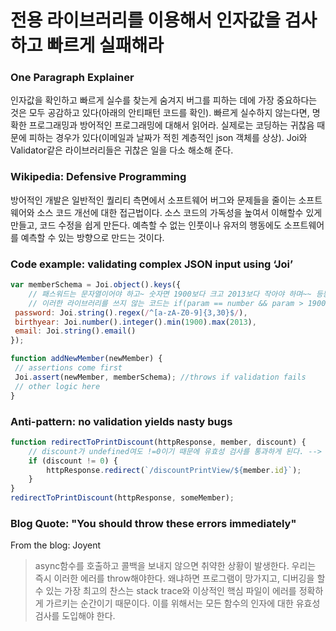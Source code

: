 # 전용 라이브러리를 이용해서 인자값을 검사하고 빠르게 실패해라

### One Paragraph Explainer

인자값을 확인하고 빠르게 실수를 찾는게 숨겨지 버그를 피하는 데에 가장 중요하다는 것은 모두 공감하고 있다(아래의 안티패턴 코드를 확인). 빠르게 실수하지 않는다면, 명확한 프로그래밍과 방어적인 프로그래밍에 대해서 읽어라. 실제로는 코딩하는 귀찮음 때문에 피하는 경우가 있다(이메일과 날짜가 적힌 계층적인 json 객체를 상상). Joi와 Validator같은 라이브러리들은 귀찮은 일을 다소 해소해 준다.

### Wikipedia: Defensive Programming

방어적인 개발은 일반적인 퀄리티 측면에서 소프트웨어 버그와 문제들을 줄이는 소프트웨어와 소스 코드 개선에 대한 접근법이다. 소스 코드의 가독성을 높여서 이해할수 있게 만들고, 코드 수정을 쉽게 만든다. 예측할 수 없는 인풋이나 유저의 행동에도 소프트웨어를 예측할 수 있는 방향으로 만드는 것이다.

### Code example: validating complex JSON input using ‘Joi’

```javascript
var memberSchema = Joi.object().keys({
    // 패스워드는 문자열이어야 하고~ 숫자면 1900보다 크고 2013보다 작아야 하며~~ 등등, 인자값을 미리 검사해준다.
    // 이러한 라이브러리를 쓰지 않는 코드는 if(param == number && param > 1900 && ~~) 이런식으로 가독성이 떨어짐.
 password: Joi.string().regex(/^[a-zA-Z0-9]{3,30}$/),
 birthyear: Joi.number().integer().min(1900).max(2013),
 email: Joi.string().email()
});

function addNewMember(newMember) {
 // assertions come first
 Joi.assert(newMember, memberSchema); //throws if validation fails
 // other logic here
}

```

### Anti-pattern: no validation yields nasty bugs

```javascript
function redirectToPrintDiscount(httpResponse, member, discount) {
    // discount가 undefined여도 !=0이기 때문에 유효성 검사를 통과하게 된다. --> 오류!
    if (discount != 0) {
        httpResponse.redirect(`/discountPrintView/${member.id}`);
    }
}
redirectToPrintDiscount(httpResponse, someMember);

```

### Blog Quote: "You should throw these errors immediately"

 From the blog: Joyent

 > async함수를 호출하고 콜백을 보내지 않으면 취약한 상황이 발생한다. 우리는 즉시 이러한 에러를 throw해야한다. 왜냐하면 프로그램이 망가지고, 디버깅을 할 수 있는 가장 최고의 찬스는 stack trace와 이상적인 핵심 파일이 에러를 정확하게 가르키는 순간이기 때문이다. 이를 위해서는 모든 함수의 인자에 대한 유효성 검사를 도입해야 한다.

